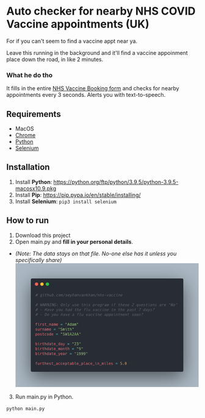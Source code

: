 # Auto checker for nearby NHS COVID Vaccine appointments (UK)

For if you can't seem to find a vaccine appt near ya.

Leave this running in the background and it'll find a vaccine appoinment place down the road, in like 2 minutes.

### What he do tho
It fills in the entire [NHS Vaccine Booking form](https://www.nhs.uk/book-a-coronavirus-vaccination) and checks for nearby appointments every 3 seconds. Alerts you with text-to-speech.

## Requirements
- MacOS
- [Chrome](https://www.google.com/intl/en_uk/chrome/)
- [Python](https://www.python.org/downloads/)
- [Selenium](https://pypi.org/project/selenium/)

## Installation

1. Install **Python**: https://python.org/ftp/python/3.9.5/python-3.9.5-macosx10.9.pkg
2. Install **Pip**: https://pip.pypa.io/en/stable/installing/
3. Install **Selenium**: `pip3 install selenium`
## How to run

1. Download this project
2. Open main.py and **fill in your personal details**.
- *(Note: The data stays on that file. No-one else has it unless you specifically share)*
![Example of Personal Details to put](example-of-personal-details.png)
3. Run main.py in Python. 
```
python main.py
```

